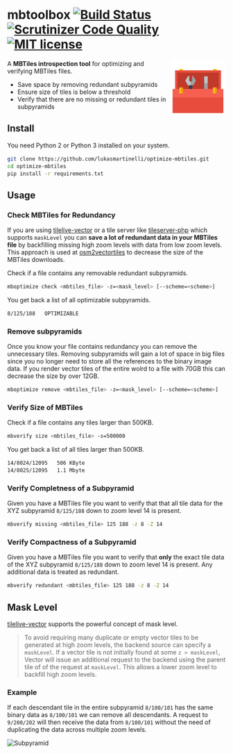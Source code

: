 # mbtoolbox [![Build Status](https://travis-ci.org/lukasmartinelli/optimize-mbtiles.svg?branch=master)](https://travis-ci.org/lukasmartinelli/optimize-mbtiles) [![Scrutinizer Code Quality](https://scrutinizer-ci.com/g/lukasmartinelli/optimize-mbtiles/badges/quality-score.png?b=master)](https://scrutinizer-ci.com/g/lukasmartinelli/optimize-mbtiles/?branch=master) [![MIT license](https://img.shields.io/badge/license-MIT-blue.svg)](https://tldrlegal.com/license/mit-license)

<img align="right" alt="mbtoolbox" src="toolbox.png" />

A **MBTiles introspection tool** for optimizing and verifying MBTiles files.

- Save space by removing redundant subpyramids
- Ensure size of tiles is below a threshold
- Verify that there are no missing or redundant tiles in subpyramids

## Install

You need Python 2 or Python 3 installed on your system.

```bash
git clone https://github.com/lukasmartinelli/optimize-mbtiles.git
cd optimize-mbtiles
pip install -r requirements.txt
```

## Usage

### Check MBTiles for Redundancy

If you are using [tilelive-vector](https://github.com/mapbox/tilelive-vector) or a tile server like [tileserver-php](https://github.com/klokantech/tileserver-php/) which supports `maskLevel`  you can **save a lot of redundant data in your MBTiles file** by backfilling missing high zoom levels with data from low zoom levels. This approach is used at [osm2vectortiles](github.com/osm2vectortiles/osm2vectortiles) to decrease the size of the MBTiles downloads.

Check if a file contains any removable redundant subpyramids.

```bash
mboptimize check <mbtiles_file> -z=<mask_level> [--scheme=<scheme>]
```

You get back a list of all optimizable subpyramids.

```bash
8/125/188   OPTIMIZABLE
```

### Remove subpyramids

Once you know your file contains redundancy you can remove the unnecessary tiles.
Removing subpyramids will gain a lot of space in big files since you no longer need to store
all the references to the binary image data. If you render vector tiles of the entire wolrd
to a file with 70GB this can decrease the size by over 12GB.

```bash
mboptimize remove <mbtiles_file> -z=<mask_level> [--scheme=<scheme>]
```

### Verify Size of MBTiles

Check if a file contains any tiles larger than 500KB.

```bash
mbverify size <mbtiles_file> -s=500000
```

You get back a list of all tiles larger than 500KB.

```bash
14/8024/12095   506 KByte
14/8025/12095   1.1 Mbyte
```

### Verify Completness of a Subpyramid

Given you have a MBTiles file you want to verify that that
all tile data for the XYZ subpyramid `8/125/188` down to zoom level 14 is present.

```bash
mbverify missing <mbtiles_file> 125 188 -z 8 -Z 14
```

### Verify Compactness of a Subpyramid

Given you have a MBTiles file you want to verify that **only** the exact
tile data of the XYZ subpyramid `8/125/188` down to zoom level 14 is present.
Any additional data is treated as redundant.

```bash
mbverify redundant <mbtiles_file> 125 188 -z 8 -Z 14
```

## Mask Level

[tilelive-vector]() supports the powerful concept of mask level.

> To avoid requiring many duplicate or empty vector tiles to be generated at high zoom levels,
  the backend source can specify a `maskLevel`.
  If a vector tile is not initially found at some `z > maskLevel`, Vector will issue an additional request
  to the backend using the parent tile of of the request at `maskLevel`.
  This allows a lower zoom level to backfill high zoom levels.

### Example

If each descendant tile in the entire subpyramid `8/100/101` has the same binary
data as `8/100/101` we can remove all descendants. A request to `9/200/202` will
then receive the data from `8/100/101` without the need of duplicating the data
across multiple zoom levels.

![Subpyramid](subpyramid.png)
